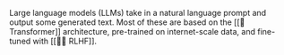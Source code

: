 Large language models (LLMs) take in a natural language prompt and output some generated text. Most of these are based on the [[🦾 Transformer]] architecture, pre-trained on internet-scale data, and fine-tuned with [[🤷‍♂️ RLHF]].